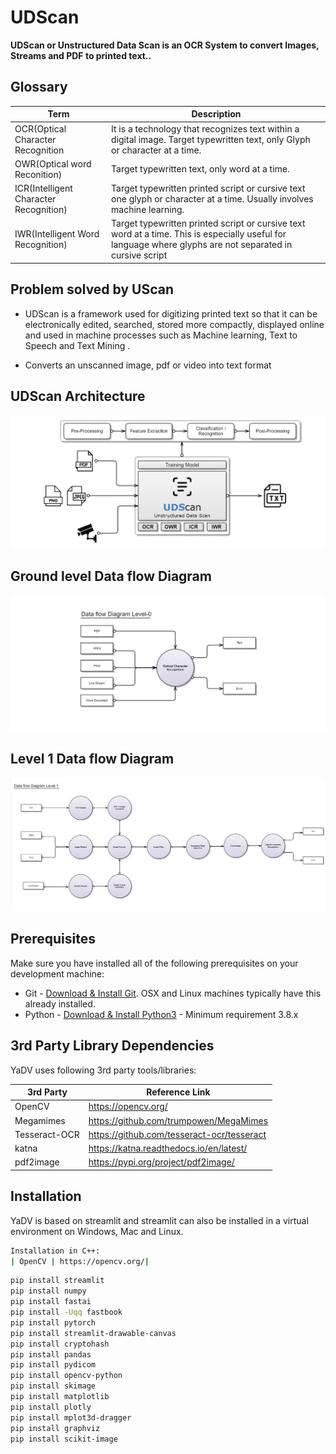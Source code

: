 # UDScan
**UDScan or Unstructured Data Scan is an OCR System to convert Images, Streams and PDF to printed text..**

## Glossary
| Term      | Description |
| ----------- | ----------- |
| OCR(Optical Character Recognition      | It is a technology that recognizes text within a digital image. Target typewritten text, only Glyph or character at a time. |
| OWR(Optical word Reconition)           | Target typewritten text, only word at a time.|
| ICR(Intelligent Character Recognition) | Target typewritten printed script or cursive text one glyph or character at a time. Usually involves machine learning.|
| IWR(Intelligent Word Recognition)      | Target typewritten printed script or cursive text word at a time. This is especially useful for language where glyphs are not separated in cursive script |


## Problem solved by UScan
* UDScan is a framework used for digitizing printed text so that it can be electronically edited, searched, stored more compactly, displayed online and used in machine processes such as Machine learning, Text to Speech and Text Mining .

* Converts an unscanned image, pdf or video into text format 

## UDScan Architecture
![UDScan Architecture](https://github.com/prahalad12345/UDScan/blob/5d021c4028ca3f7413f08d91bc829f3da5fdb640/images/architecture.png)

## Ground level Data flow Diagram
![UDScan level0](https://github.com/prahalad12345/UDScan/blob/5d021c4028ca3f7413f08d91bc829f3da5fdb640/images/level0.png)

## Level 1 Data flow Diagram 
![UDScan Architecture](https://github.com/prahalad12345/UDScan/blob/5d021c4028ca3f7413f08d91bc829f3da5fdb640/images/level1.png)

## Prerequisites
Make sure you have installed all of the following prerequisites on your development machine:

* Git - [Download & Install Git](https://git-scm.com/downloads). OSX and Linux machines typically have this already installed.
* Python - [Download & Install Python3](https://www.geeksforgeeks.org/download-and-install-python-3-latest-version/) - Minimum requirement 3.8.x


## 3rd Party Library Dependencies 
YaDV uses following 3rd party tools/libraries:

| 3rd Party      | Reference Link |
| ----------- | ----------- |
| OpenCV | https://opencv.org/|
| Megamimes | https://github.com/trumpowen/MegaMimes |
| Tesseract-OCR | https://github.com/tesseract-ocr/tesseract |
| katna | https://katna.readthedocs.io/en/latest/ |
| pdf2image | https://pypi.org/project/pdf2image/ |

## Installation
YaDV is based on streamlit and streamlit can also be installed in a virtual environment on Windows, Mac and Linux. 

```bash
Installation in C++:
| OpenCV | https://opencv.org/|
```




```bash
pip install streamlit
pip install numpy
pip install fastai
pip install -Uqq fastbook
pip install pytorch
pip install streamlit-drawable-canvas
pip install cryptohash
pip install pandas
pip install pydicom
pip install opencv-python
pip install skimage
pip install matplotlib
pip install plotly
pip install mplot3d-dragger
pip install graphviz
pip install scikit-image
```

